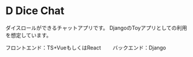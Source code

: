 # D Dice Chat

ダイスロールができるチャットアプリです。
DjangoのToyアプリとしての利用を想定しています。

フロントエンド：TS+VueもしくはReact　　
バックエンド：Django
